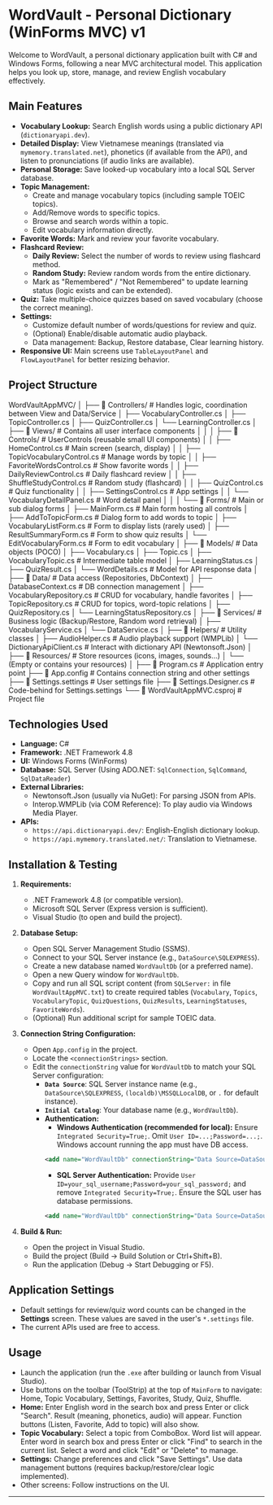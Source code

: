 
# WordVault - Personal Dictionary (WinForms MVC) v1

Welcome to WordVault, a personal dictionary application built with C# and Windows Forms, following a near MVC architectural model. This application helps you look up, store, manage, and review English vocabulary effectively.

## Main Features

* **Vocabulary Lookup:** Search English words using a public dictionary API (`dictionaryapi.dev`).
* **Detailed Display:** View Vietnamese meanings (translated via `mymemory.translated.net`), phonetics (if available from the API), and listen to pronunciations (if audio links are available).
* **Personal Storage:** Save looked-up vocabulary into a local SQL Server database.
* **Topic Management:**
    * Create and manage vocabulary topics (including sample TOEIC topics).
    * Add/Remove words to specific topics.
    * Browse and search words within a topic.
    * Edit vocabulary information directly.
* **Favorite Words:** Mark and review your favorite vocabulary.
* **Flashcard Review:**
    * **Daily Review:** Select the number of words to review using flashcard method.
    * **Random Study:** Review random words from the entire dictionary.
    * Mark as "Remembered" / "Not Remembered" to update learning status (logic exists and can be extended).
* **Quiz:** Take multiple-choice quizzes based on saved vocabulary (choose the correct meaning).
* **Settings:**
    * Customize default number of words/questions for review and quiz.
    * (Optional) Enable/disable automatic audio playback.
    * Data management: Backup, Restore database, Clear learning history.
* **Responsive UI:** Main screens use `TableLayoutPanel` and `FlowLayoutPanel` for better resizing behavior.

## Project Structure

WordVaultAppMVC/
│
├── 📁 Controllers/           # Handles logic, coordination between View and Data/Service
│   ├── VocabularyController.cs
│   ├── TopicController.cs
│   ├── QuizController.cs
│   └── LearningController.cs
│
├── 📁 Views/                 # Contains all user interface components
│   │
│   ├── 📁 Controls/          # UserControls (reusable small UI components)
│   │   ├── HomeControl.cs             # Main screen (search, display)
│   │   ├── TopicVocabularyControl.cs  # Manage words by topic
│   │   ├── FavoriteWordsControl.cs    # Show favorite words
│   │   ├── DailyReviewControl.cs      # Daily flashcard review
│   │   ├── ShuffleStudyControl.cs     # Random study (flashcard)
│   │   ├── QuizControl.cs             # Quiz functionality
│   │   ├── SettingsControl.cs         # App settings
│   │   └── VocabularyDetailPanel.cs   # Word detail panel
│   │
│   └── 📁 Forms/             # Main or sub dialog forms
│       ├── MainForm.cs                # Main form hosting all controls
│       ├── AddToTopicForm.cs         # Dialog form to add words to topic
│       ├── VocabularyListForm.cs     # Form to display lists (rarely used)
│       ├── ResultSummaryForm.cs      # Form to show quiz results
│       └── EditVocabularyForm.cs     # Form to edit vocabulary
│
├── 📁 Models/                # Data objects (POCO)
│   ├── Vocabulary.cs
│   ├── Topic.cs
│   ├── VocabularyTopic.cs     # Intermediate table model
│   ├── LearningStatus.cs
│   ├── QuizResult.cs
│   └── WordDetails.cs         # Model for API response data
│
├── 📁 Data/                  # Data access (Repositories, DbContext)
│   ├── DatabaseContext.cs       # DB connection management
│   ├── VocabularyRepository.cs  # CRUD for vocabulary, handle favorites
│   ├── TopicRepository.cs       # CRUD for topics, word-topic relations
│   ├── QuizRepository.cs
│   └── LearningStatusRepository.cs
│
├── 📁 Services/              # Business logic (Backup/Restore, Random word retrieval)
│   ├── VocabularyService.cs
│   └── DataService.cs
│
├── 📁 Helpers/               # Utility classes
│   ├── AudioHelper.cs           # Audio playback support (WMPLib)
│   └── DictionaryApiClient.cs   # Interact with dictionary API (Newtonsoft.Json)
│
├── 📁 Resources/             # Store resources (icons, images, sounds...)
│   └── (Empty or contains your resources)
│
├── 📄 Program.cs             # Application entry point
├── 📄 App.config             # Contains connection string and other settings
├── 📄 Settings.settings      # User settings file
├── 📄 Settings.Designer.cs   # Code-behind for Settings.settings
└── 📄 WordVaultAppMVC.csproj # Project file

## Technologies Used

* **Language:** C#
* **Framework:** .NET Framework 4.8
* **UI:** Windows Forms (WinForms)
* **Database:** SQL Server (Using ADO.NET: `SqlConnection`, `SqlCommand`, `SqlDataReader`)
* **External Libraries:**
    * Newtonsoft.Json (usually via NuGet): For parsing JSON from APIs.
    * Interop.WMPLib (via COM Reference): To play audio via Windows Media Player.
* **APIs:**
    * `https://api.dictionaryapi.dev/`: English-English dictionary lookup.
    * `https://api.mymemory.translated.net/`: Translation to Vietnamese.

## Installation & Testing

1. **Requirements:**
    * .NET Framework 4.8 (or compatible version).
    * Microsoft SQL Server (Express version is sufficient).
    * Visual Studio (to open and build the project).

2. **Database Setup:**
    * Open SQL Server Management Studio (SSMS).
    * Connect to your SQL Server instance (e.g., `DataSource\SQLEXPRESS`).
    * Create a new database named `WordVaultDb` (or a preferred name).
    * Open a new Query window for `WordVaultDb`.
    * Copy and run all SQL script content (from `SQLServer:` in file `WordVaultAppMVC.txt`) to create required tables (`Vocabulary`, `Topics`, `VocabularyTopic`, `QuizQuestions`, `QuizResults`, `LearningStatuses`, `FavoriteWords`).
    * (Optional) Run additional script for sample TOEIC data.

3. **Connection String Configuration:**
    * Open `App.config` in the project.
    * Locate the `<connectionStrings>` section.
    * Edit the `connectionString` value for `WordVaultDb` to match your SQL Server configuration:
        * **`Data Source`**: SQL Server instance name (e.g., `DataSource\SQLEXPRESS`, `(localdb)\MSSQLLocalDB`, or `.` for default instance).
        * **`Initial Catalog`**: Your database name (e.g., `WordVaultDb`).
        * **Authentication:**
            * **Windows Authentication (recommended for local):** Ensure `Integrated Security=True;`. Omit `User ID=...;Password=...;`. Windows account running the app must have DB access.
            ```xml
            <add name="WordVaultDb" connectionString="Data Source=DataSource\SQLEXPRESS;Initial Catalog=WordVaultDb;Integrated Security=True" providerName="System.Data.SqlClient"/>
            ```
            * **SQL Server Authentication:** Provide `User ID=your_sql_username;Password=your_sql_password;` and remove `Integrated Security=True;`. Ensure the SQL user has database permissions.
            ```xml
            <add name="WordVaultDb" connectionString="Data Source=DataSource\SQLEXPRESS;Initial Catalog=WordVaultDb;User ID=userId;Password=password" providerName="System.Data.SqlClient"/>
            ```

4. **Build & Run:**
    * Open the project in Visual Studio.
    * Build the project (Build -> Build Solution or Ctrl+Shift+B).
    * Run the application (Debug -> Start Debugging or F5).

## Application Settings

* Default settings for review/quiz word counts can be changed in the **Settings** screen. These values are saved in the user's `*.settings` file.
* The current APIs used are free to access.

## Usage

* Launch the application (run the `.exe` after building or launch from Visual Studio).
* Use buttons on the toolbar (ToolStrip) at the top of `MainForm` to navigate: Home, Topic Vocabulary, Settings, Favorites, Study, Quiz, Shuffle.
* **Home:** Enter English word in the search box and press Enter or click "Search". Result (meaning, phonetics, audio) will appear. Function buttons (Listen, Favorite, Add to topic) will also show.
* **Topic Vocabulary:** Select a topic from ComboBox. Word list will appear. Enter word in search box and press Enter or click "Find" to search in the current list. Select a word and click "Edit" or "Delete" to manage.
* **Settings:** Change preferences and click "Save Settings". Use data management buttons (requires backup/restore/clear logic implemented).
* Other screens: Follow instructions on the UI.

---
